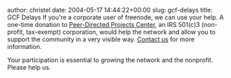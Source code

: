 author: christel
date: 2004-05-17 14:44:22+00:00
slug: gcf-delays
title: GCF Delays
If you're a corporate user of freenode, we can use your help.  A one-time donation to  [Peer-Directed Projects Center](http://freenode.net/pdpc.shtml),  an IRS 501(c)3 (non-profit, tax-exempt) corporation, would help the network and allow you to support the community in a very visible way.  [Contact us](mailto:staff@peerprojects.org)  for more information.

Your participation is essential to growing the network and the nonprofit. Please help us.
